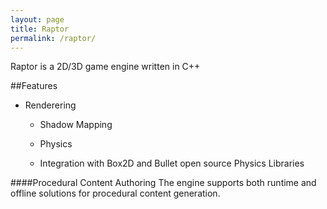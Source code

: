 ```yaml
---
layout: page
title: Raptor
permalink: /raptor/
---
```


Raptor is a 2D/3D game engine written in C++

##Features
- Renderering
  - Shadow Mapping

  - Physics
  - Integration with Box2D and Bullet open source Physics Libraries

####Procedural Content Authoring
The engine supports both runtime and offline solutions for procedural content generation.
